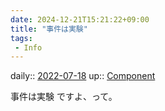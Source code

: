 ```yaml
---
date: 2024-12-21T15:21:22+09:00
title: "事件は実験"
tags:
 - Info
---
```


daily:: [2022-07-18](Daily_Note/2022-07-18.md)
up:: [Component](../Bar/Novel/Chaos/Component.md)

事件は実験
ですよ、って。